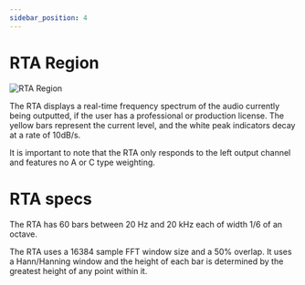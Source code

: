 ```yaml
---
sidebar_position: 4
---
```


# RTA Region
![RTA Region](/img/rewind/rta-region.png)

The RTA displays a real-time frequency spectrum of the audio currently being outputted, if the user has a professional or production license. The yellow bars represent the current level, and the white peak indicators decay at a rate of 10dB/s.

It is important to note that the RTA only responds to the left output channel and features no A or C type weighting.

# RTA specs

The RTA has 60 bars between 20 Hz and 20 kHz each of width 1/6 of an octave.

The RTA uses a 16384 sample FFT window size and a 50% overlap. It uses a Hann/Hanning window and the height of each bar is determined by the greatest height of any point within it.
